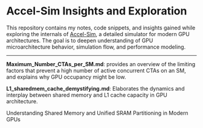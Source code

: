 # Accel-Sim Insights and Exploration

This repository contains my notes, code snippets, and insights gained while exploring the internals of [Accel-Sim](https://github.com/accel-sim/accel-sim-framework), a detailed simulator for modern GPU architectures. The goal is to deepen understanding of GPU microarchitecture behavior, simulation flow, and performance modeling.

---
**Maximum_Number_CTAs_per_SM.md**: provides an overview of the limiting factors that prevent a high number of active concurrent CTAs on an SM, and explains why GPU occupancy might be low.

**L1_sharedmem_cache_demystifying.md**: Elaborates the dynamics and interplay between shared memory and L1 cache capacity in GPU architecture. 

Understanding Shared Memory and Unified SRAM Partitioning in Modern GPUs
